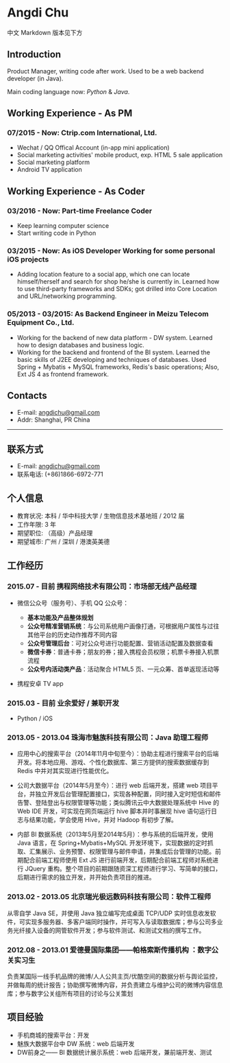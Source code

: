 # Angdi Chu

中文 Markdown 版本见下方

## Introduction

Product Manager, writing code after work. Used to be a web backend developer (in Java).

Main coding language now: *Python* & *Java*.

## Working Experience - As PM

### 07/2015 - Now: Ctrip.com International, Ltd.

* Wechat / QQ Offical Account (in-app mini application)
* Social marketing activities' mobile product, exp. HTML 5 sale application
* Social marketing platform
* Android TV application

## Working Experience - As Coder

### 03/2016 - Now: Part-time Freelance Coder

* Keep learning computer science
* Start writing code in Python 


### 03/2015 - Now: As iOS Developer Working for some personal iOS projects

* Adding location feature to a social app, which one can locate himself/herself and search for shop he/she is currently in. Learned how to use third-party frameworks and SDKs; got drilled into Core Location and URL/networking programming.

### 05/2013 - 03/2015: As Backend Engineer in Meizu Telecom Equipment Co., Ltd.

* Working for the backend of new data platform - DW system. Learned how to design databases and business logic. 
* Working for the backend and frontend of the BI system. Learned the basic skills of J2EE developing and techniques of databases. Used Spring + Mybatis + MySQL frameworks, Redis's basic operations; Also, Ext JS 4 as frontend framework.

## Contacts

* E-mail: angdichu@gmail.com
* Addr: Shanghai, PR China

-----------------------------------------------------------------------

## 联系方式

* E-mail: angdichu@gmail.com
* 联系电话: (+86)1866-6972-771

## 个人信息

* 教育状况: 本科 / 华中科技大学 / 生物信息技术基地班 / 2012 届 
* 工作年限: 3 年
* 期望职位: （高级）产品经理 
* 期望城市: 广州 / 深圳 / 港澳英美德

## 工作经历

### 2015.07 - 目前 携程网络技术有限公司：市场部无线产品经理

* 微信公众号（服务号）、手机 QQ 公众号：
	* **基本功能及产品整体规划**
	* **公众号精准营销系统**：与公司系统用户画像打通，可根据用户属性与过往其他平台的历史动作推荐不同内容
	* **公众号管理后台**：可对公众号进行功能配置、营销活动配置及数据查看  
	* **微信卡券**：普通卡券；朋友的券；接入携程会员权限；机票卡券接入机票流程
	* **公众号内活动类产品**：活动聚合 HTML5 页、一元众筹、首单返现活动等
	
* 携程安卓 TV app 

### 2015.03 - 目前 业余爱好 / 兼职开发

* Python / iOS

### 2013.05 - 2013.04 珠海市魅族科技有限公司：Java 助理工程师
* 应用中心的搜索平台（2014年11月中旬至今）：协助主程进行搜索平台的后端开发。将本地应用、游戏、个性化数据库、第三方提供的搜索数据缓存到 Redis 中并对其实现进行性能优化。

* 公司大数据平台（2014年5月至今）：进行 web 后端开发，搭建 web 项目平台，并独立开发后台管理配置接口，实现各种配置，同时接入定时短信和邮件告警、登陆登出与权限管理等功能；类似腾讯云中大数据处理系统中 Hive 的 Web IDE 开发，可实现在网页端运行 hive 脚本并时事展现 hive 语句运行日志与结果功能，学会使用 Hive，并对 Hadoop 有初步了解。

* 内部 BI 数据系统（2013年5月至2014年5月）：参与系统的后端开发，使用 Java 语言，在 Spring+Mybatis+MySQL 开发环境下，实现数据的定时抓取、汇集展示、业务预警、权限管理与邮件申请，并集成后台管理的功能。前期配合前端工程师使用 Ext JS 进行前端开发，后期配合前端工程师对系统进行 JQuery 重构。整个项目的前期跟随资深工程师进行学习、写简单的接口，后期进行需求的独立开发，并开始负责项目的推进。

### 2013.02 - 2013.05 北京瑞光极远数码科技有限公司：软件工程师

从零自学 Java SE，并使用 Java 独立编写完成桌面 TCP/UDP 实时信息收发软件，可实现多服务器、多客户端同时操作，并可写入与读取数据库；参与公司多业务光纤接入设备的网管软件开发；参与软件测试、和测试文档的撰写工作。

### 2012.08 - 2013.01 爱德曼国际集团——帕格索斯传播机构 ：数字公关实习生

负责某国际一线手机品牌的微博/人人公共主页/优酷空间的数据分析与舆论监控，并做每周的统计报告；协助撰写微博内容，并负责建立与维护公司的微博内容信息库；参与数字公关组所有项目的讨论与公关策划

## 项目经验

* 手机商城的搜索平台：开发
* 魅族大数据平台中 DW 系统：web 后端开发
* DW前身之—— BI 数据统计展示系统：web 后端开发，兼前端开发、测试
